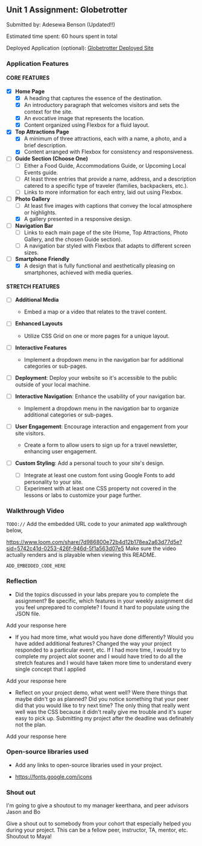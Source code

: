 ## Unit 1 Assignment: Globetrotter

Submitted by: Adesewa Benson (Updated!!)

Estimated time spent: 60 hours spent in total

Deployed Application (optional): [Globetrotter Deployed Site](ADD_LINK_HERE)

### Application Features

#### CORE FEATURES

- [X] **Home Page**
  - [X] A heading that captures the essence of the destination.
  - [X] An introductory paragraph that welcomes visitors and sets the context for the site.
  - [X] An evocative image that represents the location.
  - [X] Content organized using Flexbox for a fluid layout.

- [X] **Top Attractions Page**
  - [X] A minimum of three attractions, each with a name, a photo, and a brief description.
  - [X] Content arranged with Flexbox for consistency and responsiveness.

- [ ] **Guide Section (Choose One)**
  - [ ] Either a Food Guide, Accommodations Guide, or Upcoming Local Events guide.
  - [ ] At least three entries that provide a name, address, and a description catered to a specific type of traveler (families, backpackers, etc.).
  - [ ] Links to more information for each entry, laid out using Flexbox.

- [ ] **Photo Gallery**
  - [ ] At least five images with captions that convey the local atmosphere or highlights.
  - [X] A gallery presented in a responsive design.

- [ ] **Navigation Bar**
  - [ ] Links to each main page of the site (Home, Top Attractions, Photo Gallery, and the chosen Guide section).
  - [ ] A navigation bar styled with Flexbox that adapts to different screen sizes.  

- [ ] **Smartphone Friendly**
  - [X] A design that is fully functional and aesthetically pleasing on smartphones, achieved with media queries.

#### STRETCH FEATURES

- [ ] **Additional Media**
  - Embed a map or a video that relates to the travel content.

- [ ] **Enhanced Layouts**
  - Utilize CSS Grid on one or more pages for a unique layout.

- [ ] **Interactive Features**
  - Implement a dropdown menu in the navigation bar for additional categories or sub-pages.

- [ ] **Deployment**: Deploy your website so it's accessible to the public outside of your local machine. 

- [ ] **Interactive Navigation**: Enhance the usability of your navigation bar.
  - Implement a dropdown menu in the navigation bar to organize additional categories or sub-pages.

- [ ] **User Engagement**: Encourage interaction and engagement from your site visitors.
  - Create a form to allow users to sign up for a travel newsletter, enhancing user engagement.

- [ ] **Custom Styling**: Add a personal touch to your site's design.
  - [ ] Integrate at least one custom font using Google Fonts to add personality to your site.
  - [ ] Experiment with at least one CSS property not covered in the lessons or labs to customize your page further.

### Walkthrough Video

`TODO://` Add the embedded URL code to your animated app walkthrough below, 

https://www.loom.com/share/7d986800e72b4d12b178ea2a63d77d5e?sid=5742c41d-0253-426f-946d-5f1a563d07e5
Make sure the video actually renders and is playable when viewing this README. 

`ADD_EMBEDDED_CODE_HERE`

### Reflection

* Did the topics discussed in your labs prepare you to complete the assignment? Be specific, which features in your weekly assignment did you feel unprepared to complete?
  I found it hard to populate using the JSON file.

Add your response here

* If you had more time, what would you have done differently? Would you have added additional features? Changed the way your project responded to a particular event, etc.
If I had more time, I would try to complete my project alot sooner and I would have tried to do all the stretch features and I would have taken more time to understand every single concept that I applied
  
Add your response here

* Reflect on your project demo, what went well? Were there things that maybe didn't go as planned? Did you notice something that your peer did that you would like to try next time? The only thing that really went well was the CSS because it didn't really give me trouble and it's super easy to pick up. Submitting my project after the deadline was definately not the plan. 

Add your response here

### Open-source libraries used

- Add any links to open-source libraries used in your project.

- https://fonts.google.com/icons

### Shout out
I'm going to give a shoutout to  my manager keerthana, and peer advisors Jason and Bo

Give a shout out to somebody from your cohort that especially helped you during your project. This can be a fellow peer, instructor, TA, mentor, etc.
Shoutout to Maya!

